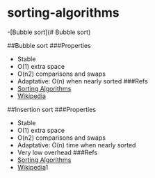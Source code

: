 # sorting-algorithms
-[Bubble sort](# Bubble sort)

##Bubble sort
###Properties
- Stable
- O(1) extra space
- O(n2) comparisons and swaps
- Adaptative: O(n) when nearly sorted
###Refs
- [Sorting Algorithms](http://www.sorting-algorithms.com/bubble-sort)
- [Wikipedia](https://en.wikipedia.org/wiki/Bubble_sort)

##Insertion sort
###Properties
- Stable
- O(1) extra space
- O(n2) comparisons and swaps
- Adaptative: O(n) time when nearly sorted
- Very low overhead
###Refs
- [Sorting Algorithms](http://www.sorting-algorithms.com/insertion-sort)
- [Wikipedia](https://en.wikipedia.org/wiki/Insertion_sort)1

